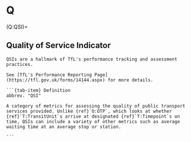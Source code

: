 # Q

(Q:QSI)=

## Quality of Service Indicator

```{sidebar} UK - Transport for London (TfL)
QSIs are a hallmark of TfL's performance tracking and assessment practices.

See [TfL's Performance Reporting Page](https://tfl.gov.uk/forms/14144.aspx) for more details.

```

````{tab-set}
```{tab-item} Definition
abbrev. "QSI"

A category of metrics for assessing the quality of public transport services provided. Unlike {ref}`O:OTP`, which looks at whether {ref}`T:TransitUnit`s arrive at designated {ref}`T:Timepoint`s on time, QSIs can include a variety of other metrics such as average waiting time at an average stop or station.

```
````
